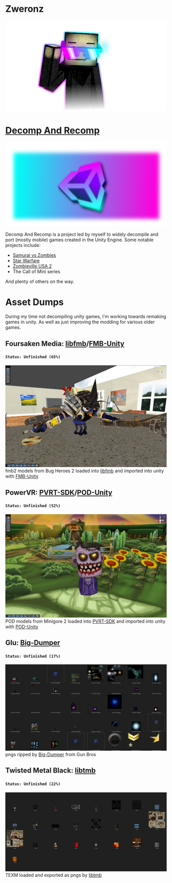 # Zweronz
![Zweronz](https://github.com/Zweronz/Zweronz/blob/main/dhater%20zwertlinesmallfade.png)

# [Decomp And Recomp](https://github.com/Decomp-And-Recomp)
![DAR](https://github.com/Zweronz/Zweronz/blob/main/darpanel3.png)

Decomp And Recomp is a project led by myself to widely decompile and port (mostly mobile) games created in the Unity Engine.
Some notable projects include:

- [Samurai vs Zombies](https://github.com/Decomp-And-Recomp/Samurai-Vs-Zombies)
- [Star Warfare](https://github.com/Decomp-And-Recomp/Star-Warfare)
- [Zombieville USA 2](https://github.com/Decomp-And-Recomp/Zombieville-USA-2)
- The Call of Mini series

And plenty of others on the way.

# Asset Dumps
During my time not decompiling unity games, I'm working towards remaking games in unity.
As well as just improving the modding for various older games.

## Foursaken Media: [libfmb](https://github.com/Zweronz/libfmb)/[FMB-Unity](https://github.com/Zweronz/FMB-Unity)
#### <code>Status: Unfinished (65%)</code>
![fmbunity](https://github.com/Zweronz/Zweronz/blob/main/fmbunity.png)
fmb2 models from Bug Heroes 2 loaded into [libfmb](https://github.com/Zweronz/libfmb) and imported into unity with [FMB-Unity](https://github.com/Zweronz/FMB-Unity)
## PowerVR: [PVRT-SDK](https://github.com/Zweronz/PVRT-SDK)/[POD-Unity](https://github.com/Zweronz/POD-Unity)
#### <code>Status: Unfinished (52%)</code>
![podunity](https://github.com/Zweronz/Zweronz/blob/main/podunity.png)
POD models from Minigore 2 loaded into [PVRT-SDK](https://github.com/Zweronz/PVRT-SDK) and imported into unity with [POD-Unity](https://github.com/Zweronz/POD-Unity)
## Glu: [Big-Dumper](https://github.com/Zweronz/Big-Dumper)
#### <code>Status: Unfinished (17%)</code>
![bigdumper](https://github.com/Zweronz/Zweronz/blob/main/bigdumper.png)
pngs ripped by [Big-Dumper](https://github.com/Zweronz/Big-Dumper) from Gun Bros
## Twisted Metal Black: [libtmb](https://github.com/Zweronz/libtmb)
#### <code>Status: Unfinished (22%)</code>
![libtmb](https://github.com/Zweronz/Zweronz/blob/main/libtmb.png)
TEXM loaded and exported as pngs by [libtmb](https://github.com/Zweronz/libtmb)
